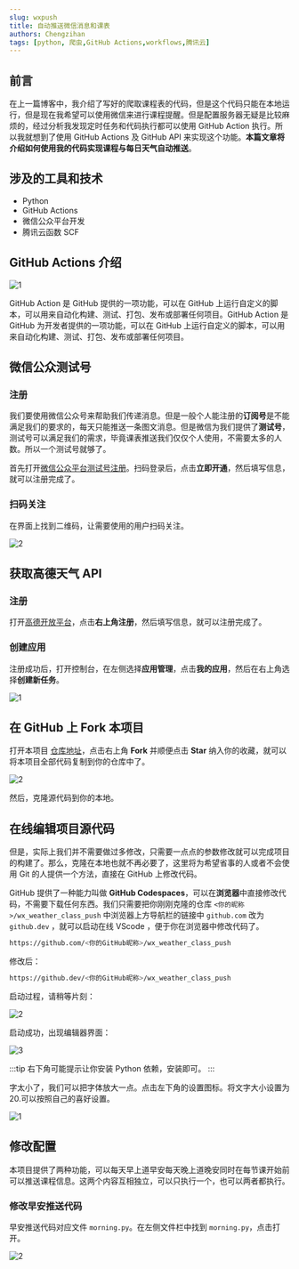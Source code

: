 ```yaml
---
slug: wxpush
title: 自动推送微信消息和课表
authors: Chengzihan
tags: [python, 爬虫,GitHub Actions,workflows,腾讯云]
---
```

## 前言

在上一篇博客中，我介绍了写好的爬取课程表的代码，但是这个代码只能在本地运行，但是现在我希望可以使用微信来进行课程提醒。但是配置服务器无疑是比较麻烦的，经过分析我发现定时任务和代码执行都可以使用 GitHub Action 执行。所以我就想到了使用 GitHub Actions 及 GitHub API 来实现这个功能。**本篇文章将介绍如何使用我的代码实现课程与每日天气自动推送**。

## 涉及的工具和技术

- Python
- GitHub Actions
- 微信公众平台开发
- 腾讯云函数 SCF

## GitHub Actions 介绍

![1](https://jetzihan-img.oss-cn-beijing.aliyuncs.com/blog/20220921130548.png)

GitHub Action 是 GitHub 提供的一项功能，可以在 GitHub 上运行自定义的脚本，可以用来自动化构建、测试、打包、发布或部署任何项目。GitHub Action 是 GitHub 为开发者提供的一项功能，可以在 GitHub 上运行自定义的脚本，可以用来自动化构建、测试、打包、发布或部署任何项目。

## 微信公众测试号

### 注册

我们要使用微信公众号来帮助我们传递消息。但是一般个人能注册的**订阅号**是不能满足我们的要求的，每天只能推送一条图文消息。但是微信为我们提供了**测试号**，测试号可以满足我们的需求，毕竟课表推送我们仅仅个人使用，不需要太多的人数。所以一个测试号就够了。  

首先打开[微信公众平台测试号注册](https://mp.weixin.qq.com/debug/cgi-bin/sandboxinfo?action=showinfo&t=sandbox/index)。扫码登录后，点击**立即开通**，然后填写信息，就可以注册完成了。

### 扫码关注

在界面上找到二维码，让需要使用的用户扫码关注。  

![2](https://jetzihan-img.oss-cn-beijing.aliyuncs.com/blog/1663747160731.png)

## 获取高德天气 API

### 注册

打开[高德开放平台](https://lbs.amap.com/)，点击**右上角注册**，然后填写信息，就可以注册完成了。  

### 创建应用

注册成功后，打开控制台，在左侧选择**应用管理**，点击**我的应用**，然后在右上角选择**创建新任务**。  

![1](https://jetzihan-img.oss-cn-beijing.aliyuncs.com/blog/1663747692810.png)

## 在 GitHub 上 Fork 本项目

打开本项目 [仓库地址](https://github.com/inannan423/wx_weather_class_push)，点击右上角 **Fork** 并顺便点击 **Star** 纳入你的收藏，就可以将本项目全部代码复制到你的仓库中了。  

![2](https://jetzihan-img.oss-cn-beijing.aliyuncs.com/blog/1663744534290.png)

然后，克隆源代码到你的本地。  

## 在线编辑项目源代码

但是，实际上我们并不需要做过多修改，只需要一点点的参数修改就可以完成项目的构建了。那么，克隆在本地也就不再必要了，这里将为希望省事的人或者不会使用 Git 的人提供一个方法，直接在 GitHub 上修改代码。  

GitHub 提供了一种能力叫做 **GitHub Codespaces**，可以在**浏览器**中直接修改代码，不需要下载任何东西。我们只需要把你刚刚克隆的仓库 `<你的昵称>/wx_weather_class_push` 中浏览器上方导航栏的链接中 `github.com` 改为 `github.dev` ，就可以启动在线 VScode ，便于你在浏览器中修改代码了。  

```bash
https://github.com/<你的GitHub昵称>/wx_weather_class_push
```

修改后：  

```bash
https://github.dev/<你的GitHub昵称>/wx_weather_class_push
```

启动过程，请稍等片刻：  

![2](https://jetzihan-img.oss-cn-beijing.aliyuncs.com/blog/20220921152948.png)

启动成功，出现编辑器界面：  

![3](https://jetzihan-img.oss-cn-beijing.aliyuncs.com/blog/20220921153019.png)

:::tip
右下角可能提示让你安装 Python 依赖，安装即可。
:::

字太小了，我们可以把字体放大一点。点击左下角的设置图标。将文字大小设置为 20.可以按照自己的喜好设置。

![1](https://jetzihan-img.oss-cn-beijing.aliyuncs.com/blog/1663745545141.png)

## 修改配置

本项目提供了两种功能，可以每天早上道早安每天晚上道晚安同时在每节课开始前可以推送课程信息。这两个内容互相独立，可以只执行一个，也可以两者都执行。  

### 修改早安推送代码

早安推送代码对应文件 `morning.py`。在左侧文件栏中找到 `morning.py`，点击打开。

![2](https://jetzihan-img.oss-cn-beijing.aliyuncs.com/blog/20220921154911.png)
